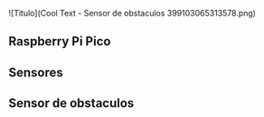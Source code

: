 ![Titulo](Cool Text - Sensor de obstaculos 399103065313578.png)


## Raspberry Pi Pico

## Sensores

## Sensor de obstaculos
